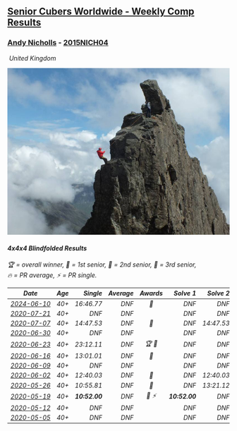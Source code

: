 <style>table {white-space: nowrap;}</style>
<link rel="stylesheet" type="text/css" href="/scw-comp/css/flags.css" />

## [Senior Cubers Worldwide - Weekly Comp Results](/scw-comp/results/)
### [Andy Nicholls](README.md) - [2015NICH04](https://www.worldcubeassociation.org/persons/2015NICH04?event=444bf)

<i class="flag flag-GB" />&nbsp;United Kingdom

![Andy Nicholls](1467286011.jpg)

#### 4x4x4 Blindfolded Results

<span style="white-space: nowrap;">🏆 = overall winner</span>, <span style="white-space: nowrap;">🥇 = 1st senior</span>, <span style="white-space: nowrap;">🥈 = 2nd senior</span>, <span style="white-space: nowrap;">🥉 = 3rd senior</span>, <span style="white-space: nowrap;">🔥 = PR average</span>, <span style="white-space: nowrap;">⚡ = PR single</span>.

| Date | Age | Single | Average | Awards | Solve 1 | Solve 2 | Solve 3 | Video |
| :--: | :--: | --: | --: | :--: | --: | --: | --: | :-- |
| [2024-06-10](../../results/2024-06-10/444bf.md) | 40+ | 16:46.77 | DNF | 🥈 | DNF | DNF | 16:46.77 | [Desktop](https://www.facebook.com/events/3671827413056432/permalink/3672488632990310) / [Mobile](https://m.facebook.com/events/3671827413056432?view=permalink&id=3672488632990310) |
| [2020-07-21](../../results/2020-07-21/444bf.md) | 40+ | DNF | DNF |  | DNF | DNF | DNF | [Desktop](https://www.facebook.com/events/2616944261905493/permalink/2622153574717895) / [Mobile](https://m.facebook.com/events/2616944261905493?view=permalink&id=2622153574717895) |
| [2020-07-07](../../results/2020-07-07/444bf.md) | 40+ | 14:47.53 | DNF | 🥈 | DNF | 14:47.53 | DNF | [Desktop](https://www.facebook.com/events/296526488422565/permalink/299478834793997) / [Mobile](https://m.facebook.com/events/296526488422565?view=permalink&id=299478834793997) |
| [2020-06-30](../../results/2020-06-30/444bf.md) | 40+ | DNF | DNF |  | DNF | DNF | DNF | [Desktop](https://www.facebook.com/events/348465022802357/permalink/351200572528802) / [Mobile](https://m.facebook.com/events/348465022802357?view=permalink&id=351200572528802) |
| [2020-06-23](../../results/2020-06-23/444bf.md) | 40+ | 23:12.11 | DNF | 🏆 🥇 | DNF | DNF | 23:12.11 | [Desktop](https://www.facebook.com/events/850175445522887/permalink/854662398407525) / [Mobile](https://m.facebook.com/events/850175445522887?view=permalink&id=854662398407525) |
| [2020-06-16](../../results/2020-06-16/444bf.md) | 40+ | 13:01.01 | DNF | 🥈 | DNF | DNF | 13:01.01 | [Desktop](https://www.facebook.com/events/208176410240808/permalink/211060806619035) / [Mobile](https://m.facebook.com/events/208176410240808?view=permalink&id=211060806619035) |
| [2020-06-09](../../results/2020-06-09/444bf.md) | 40+ | DNF | DNF |  | DNF | DNF | DNF | [Desktop](https://www.facebook.com/events/620460455211235/permalink/621306871793260) / [Mobile](https://m.facebook.com/events/620460455211235?view=permalink&id=621306871793260) |
| [2020-06-02](../../results/2020-06-02/444bf.md) | 40+ | 12:40.03 | DNF | 🥈 | DNF | 12:40.03 | DNF | [Desktop](https://www.facebook.com/events/323619661956372/permalink/325084838476521) / [Mobile](https://m.facebook.com/events/323619661956372?view=permalink&id=325084838476521) |
| [2020-05-26](../../results/2020-05-26/444bf.md) | 40+ | 10:55.81 | DNF | 🥈 | DNF | 13:21.12 | 10:55.81 | [Desktop](https://www.facebook.com/events/1531820936993798/permalink/1535542499954975) / [Mobile](https://m.facebook.com/events/1531820936993798?view=permalink&id=1535542499954975) |
| [2020-05-19](../../results/2020-05-19/444bf.md) | 40+ | **10:52.00** | DNF | 🥈 ⚡ | **10:52.00** | DNF | 13:31.00 | [Desktop](https://www.facebook.com/events/2608037409484307/permalink/2609949869293061) / [Mobile](https://m.facebook.com/events/2608037409484307?view=permalink&id=2609949869293061) |
| [2020-05-12](../../results/2020-05-12/444bf.md) | 40+ | DNF | DNF |  | DNF | DNF | DNF | [Desktop](https://www.facebook.com/events/367340484222677/permalink/368219854134740) / [Mobile](https://m.facebook.com/events/367340484222677?view=permalink&id=368219854134740) |
| [2020-05-05](../../results/2020-05-05/444bf.md) | 40+ | DNF | DNF |  | DNF | DNF | DNF | [Desktop](https://www.facebook.com/events/2624652641189887/permalink/2626792320975919) / [Mobile](https://m.facebook.com/events/2624652641189887?view=permalink&id=2626792320975919) |


<!-- Global site tag (gtag.js) - Google Analytics -->
<script async src="https://www.googletagmanager.com/gtag/js?id=UA-86348435-3"></script>
<script>window.dataLayer = window.dataLayer || []; function gtag() {dataLayer.push(arguments);} gtag('js', new Date()); gtag('config', 'UA-86348435-3');</script>
